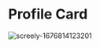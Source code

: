 # Profile Card

![screely-1676814123201](https://user-images.githubusercontent.com/104470671/219952071-7089b1ca-3a87-4a00-93ce-aee6587e435e.png)

